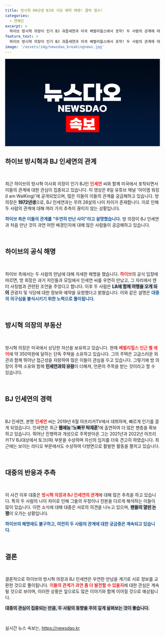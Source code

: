 ```yaml
---
title: 방시혁 00년생 BJ와 식당 예약 해명! 클릭 필수!
categories:
  - 연예인
excerpt: >
  하이브 방시혁 의장이 인기 BJ 과즙세연과 미국 베벌리힐스에서 포착! 두 사람의 관계에 대한 다양한 추측이 오가고 있는 가운데, 하이브 측은 우연한 만남이라고 해명. 과연 이들의 진짜 이야기는?
feature_text: >
  하이브 방시혁 의장이 인기 BJ 과즙세연과 미국 베벌리힐스에서 포착! 두 사람의 관계에 대한 다양한 추측이 오가고 있는 가운데, 하이브 측은 우연한 만남이라고 해명. 과연 이들의 진짜 이야기는?
image: '/assets/img/newsdao_breakingnews.jpg'
---
```


<p><img src="/assets/img/newsdao_breakingnews.jpg" alt="firstkoreanews 속보" /></p>

<h2 data-ke-size="size26">하이브 방시혁과 BJ 인세연의 관계</h2>

<p data-ke-size="size16">&nbsp;</p>

<p>최근 하이브의 방시혁 이사회 의장이 인기 BJ인 <b><span style="color: #ee2323;">인세연</span></b> 씨와 함께 미국에서 포착되면서 이들의 관계에 대한 관심이 집중되고 있습니다. 이 영상은 8일 유튜브 채널 '아이엠 워킹(I am WalKing)'에 공개되었으며, 많은 이들이 이들의 관계를 궁금해하고 있습니다. 방 의장은 <b><span style="background-color: #21538527;">1972년생</span></b>으로, BJ 인세연과는 무려 28살의 나이 차이가 존재합니다. 이로 인해 두 사람의 관계에 대해 여러 가지 추측이 끊이지 않는 상황입니다. </p>

<p><b><span style="color: #1a5490;">하이브 측은 이들의 관계를 “우연히 만난 사이”라고 설명했습니다.</span></b> 방 의장이 BJ 인세연과 처음 만난 것이 과연 어떤 배경인지에 대해 많은 사람들이 궁금해하고 있습니다. </p>

<p data-ke-size="size16">&nbsp;</p>

<h2 data-ke-size="size26">하이브의 공식 해명</h2>

<p data-ke-size="size16">&nbsp;</p>

<p>하이브 측에서는 두 사람의 만남에 대해 자세한 해명을 했습니다. <b><span style="color: #ee2323;">하이브</span></b>의 공식 입장에 따르면, 방 회장은 과거 지인들과 모임에서 인세연 씨를 우연히 만났고, 그 자리에서 엔터 사칭범과 관련된 조언을 주었다고 합니다. 이후 두 사람은 <b><span style="background-color: #21538527;">LA에 함께 여행을 오게 되어</span></b> 관광지 및 식당에 대한 정보와 예약을 요청했다고 밝혔습니다. 이와 같은 설명은 <b><span style="color: #1a5490;">대중의 의구심을 불식시키기 위한 노력으로 풀이됩니다.</span></b></p>

<p data-ke-size="size16">&nbsp;</p>

<h2 data-ke-size="size26">방시혁 의장의 부동산</h2>

<p data-ke-size="size16">&nbsp;</p>

<p>방시혁 의장은 미국에서 상당한 자산을 보유하고 있습니다. 현재 <b><span style="color: #ee2323;">베벌리힐스 인근 벨 에어</span></b>에 약 350억원에 달하는 단독 주택을 소유하고 있습니다. 그의 주택은 고급스러운 외관과 함께 뛰어난 접근성을 자랑하여 많은 이들이 관심을 두고 있습니다. 그렇기에 방 의장이 주택 소유와 함께 <b><span style="background-color: #21538527;">인세연과의 유람</span></b>이 더해져, 언론의 주목을 받는 것이라고 할 수 있습니다.</p>

<p data-ke-size="size16">&nbsp;</p>

<h2 data-ke-size="size26">BJ 인세연의 경력</h2>

<p data-ke-size="size16">&nbsp;</p>

<p>BJ 인세연, 본명 <b><span style="color: #ee2323;">인세연</span></b> 씨는 2019년 6월 아프리카TV에서 데뷔하며, 빠르게 인기를 끌게 되었습니다. 인세연은 최근 <b><span style="background-color: #21538527;">웹예능 '노빠꾸 탁재훈'</span></b>에 출연하여 더 많은 팬층을 확보하고 있습니다. 뛰어난 진행력과 개성으로 주목받아온 그는 2021년과 2022년 아프리카TV BJ대상에서 토크(여) 부문을 수상하며 자신의 입지를 더욱 견고히 하였습니다. 최근에는 보이는 라디오 부문에서도 수상하여 다방면으로 활발한 활동을 펼치고 있습니다.</p>

<p data-ke-size="size16">&nbsp;</p>

<h2 data-ke-size="size26">대중의 반응과 추측</h2>

<p data-ke-size="size16">&nbsp;</p>

<p>이 사건 이후 대중은 <b><span style="color: #ee2323;">방시혁 의장과 BJ 인세연의 관계</span></b>에 대해 많은 추측을 하고 있습니다. 특히 두 사람의 나이 차이로 인해 그들의 우정이나 친분을 다르게 해석하는 이들이 많이 있습니다. 이런 소식에 대해 대중은 서로의 의견을 나누고 있으며, <b><span style="background-color: #21538527;">팬들의 열띤 논쟁</span></b>이 오가는 상황입니다. </p>

<p><b><span style="color: #1a5490;">하이브의 해명에도 불구하고, 여전히 두 사람의 관계에 대한 궁금증은 계속되고 있습니다.</span></b></p>

<p data-ke-size="size16">&nbsp;</p>

<h2 data-ke-size="size26">결론</h2>

<p data-ke-size="size16">&nbsp;</p>

<p>결론적으로 하이브의 방시혁 의장과 BJ 인세연은 우연한 만남을 계기로 서로 정보를 교환한 것으로 풀이됩니다. <b><span style="color: #ee2323;">이들의 관계가 과연 좀 더 발전할 수 있을지</span></b>에 대한 관심은 계속될 것으로 보이며, 이러한 상황은 앞으로도 많은 이야기와 함께 이어질 것으로 예상됩니다. </p>

<p><b><span style="background-color: #21538527;">대중의 관심이 집중되는 만큼, 두 사람의 동향을 주의 깊게 살펴보는 것이 좋습니다.</span></b></p>

<p data-ke-size="size16">&nbsp;</p>
실시간 뉴스 속보는, <a href="https://newsdao.kr" rel="dofollow">https://newsdao.kr</a>


